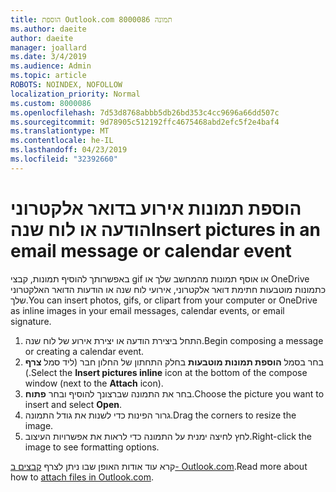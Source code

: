 ```yaml
---
title: הוספת Outlook.com 8000086 תמונה
ms.author: daeite
author: daeite
manager: joallard
ms.date: 3/4/2019
ms.audience: Admin
ms.topic: article
ROBOTS: NOINDEX, NOFOLLOW
localization_priority: Normal
ms.custom: 8000086
ms.openlocfilehash: 7d53d8768abbb5db26bd353c4cc9696a66dd507c
ms.sourcegitcommit: 9d78905c512192ffc4675468abd2efc5f2e4baf4
ms.translationtype: MT
ms.contentlocale: he-IL
ms.lasthandoff: 04/23/2019
ms.locfileid: "32392660"
---
```

# <a name="insert-pictures-in-an-email-message-or-calendar-event"></a><span data-ttu-id="67555-102">הוספת תמונות אירוע בדואר אלקטרוני הודעה או לוח שנה</span><span class="sxs-lookup"><span data-stu-id="67555-102">Insert pictures in an email message or calendar event</span></span>

<span data-ttu-id="67555-103">באפשרותך להוסיף תמונות, קבצי gif או אוסף תמונות מהמחשב שלך או OneDrive כתמונות מוטבעות חתימת דואר אלקטרוני, אירועי לוח שנה או הודעות הדואר האלקטרוני שלך.</span><span class="sxs-lookup"><span data-stu-id="67555-103">You can insert photos, gifs, or clipart from your computer or OneDrive as inline images in your email messages, calendar events, or email signature.</span></span>

1. <span data-ttu-id="67555-104">התחל ביצירת הודעה או יצירת אירוע של לוח שנה.</span><span class="sxs-lookup"><span data-stu-id="67555-104">Begin composing a message or creating a calendar event.</span></span>
2. <span data-ttu-id="67555-105">בחר בסמל **הוספת תמונות מוטבעות** בחלק התחתון של החלון חבר (ליד סמל **צרף** ).</span><span class="sxs-lookup"><span data-stu-id="67555-105">Select the **Insert pictures inline** icon at the bottom of the compose window (next to the **Attach** icon).</span></span>
3. <span data-ttu-id="67555-106">בחר את התמונה שברצונך להוסיף ובחר **פתוח**.</span><span class="sxs-lookup"><span data-stu-id="67555-106">Choose the picture you want to insert and select **Open**.</span></span>
4. <span data-ttu-id="67555-107">גרור הפינות כדי לשנות את גודל התמונה.</span><span class="sxs-lookup"><span data-stu-id="67555-107">Drag the corners to resize the image.</span></span>
5. <span data-ttu-id="67555-108">לחץ לחיצה ימנית על התמונה כדי לראות את אפשרויות העיצוב.</span><span class="sxs-lookup"><span data-stu-id="67555-108">Right-click the image to see formatting options.</span></span>

<span data-ttu-id="67555-109">קרא עוד אודות האופן שבו ניתן לצרף [קבצים ב- Outlook.com](https://support.office.com/article/8d7c1ea7-4e5f-44ce-bb6e-c5fcc92ba9ab).</span><span class="sxs-lookup"><span data-stu-id="67555-109">Read more about how to [attach files in Outlook.com](https://support.office.com/article/8d7c1ea7-4e5f-44ce-bb6e-c5fcc92ba9ab).</span></span>